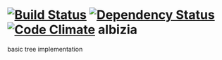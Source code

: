 [![Build Status](https://secure.travis-ci.org/pjambet/albizia.png)](http://travis-ci.org/pjambet/albizia) [![Dependency Status](https://gemnasium.com/pjambet/albizia.png)](https://gemnasium.com/pjambet/albizia) [![Code Climate](https://codeclimate.com/badge.png)](https://codeclimate.com/github/pjambet/albizia)
albizia
=======

basic tree implementation
